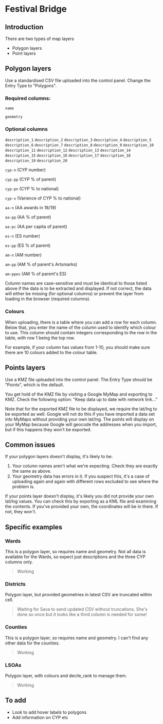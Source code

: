 # Festival Bridge

## Introduction
There are two types of map layers
- Polygon layers
- Point layers

## Polygon layers
Use a standardised CSV file uploaded into the control panel. Change the Entry Type to "Polygons".

### Required columns:
```name```

```geometry```

### Optional columns
```description_1```
```description_2```
```description_3```
```description_4```
```description_5```
```description_6```
```description_7```
```description_8```
```description_9```
```description_10```
```description_11```
```description_12```
```description_13```
```description_14```
```description_15```
```description_16```
```description_17```
```description_18```
```description_19```
```description_20```

```cyp-n``` (CYP number)

```cyp-pp``` (CYP % of parent)

```cyp-pn``` (CYP % to national)

```cyp-v``` (Varience of CYP % to national)

```aa-n``` (AA awards in 18/19)

```aa-pp``` (AA % of parent)

```aa-pc``` (AA per capita of parent)

```es-n``` (ES number)

```es-pp``` (ES % of parent)

```am-n``` (AM number)

```am-pp``` (AM % of parent's Artsmarks)

```am-ppes``` (AM % of parent's ES)


Column names are case-sensitive and must be identical to those listed above if the data is to be extracted and displayed. If not correct, the data will either be missing (for optional columns) or prevent the layer from loading in the browser (required columns).

### Colours
When uploading, there is a table where you can add a row for each column. Below that, you enter the name of the column used to identify which colour to use. This column should contain integers corresponding to the row in the table, with row 1 being the top row.

For example, if your column has values from 1-10, you should make sure there are 10 colours added to the colour table.

## Points layers
Use a KMZ file uploaded into the control panel. The Entry Type should be "Points", which is the default.

You get hold of the KMZ file by visiting a Google MyMap and exporting to KMZ. Check the following option: "Keep data up to date with network link..."

Note that for the exported KMZ file to be displayed, we require the lat/lng to be exported as well. Google will not do this if you have imported a data set into MyMaps without providing your own lat/lng. The points will display on your MyMap because Google will geocode the addresses when you import, but if this happens they won't be exported.

## Common issues
If your polygon layers doesn't display, it's likely to be:
1. Your column names aren't what we're expecting. Check they are exactly the same as above.
2. Your geometry data has errors in it. If you suspect this, it's a case of uploading again and again with different rows excluded to see where the problem is.

If your points layer doesn't display, it's likely you did not provide your own lat/lng values. You can check this by exporting as a KML file and examining the contents. If you've provided your own, the coordinates will be in there. If not, they won't.

## Specific examples
### Wards
This is a polygon layer, so requires name and geometry. Not all data is available for the Wards, so expect just descriptions and the three CYP columns only.

> Working

### Districts
Polygon layer, but provided geometries in latest CSV are truncated within cell.
> Waiting for Sava to send updated CSV without truncations. She's done so once but it looks like a third column is needed for some!

### Counties
This is a polygon layer, so requires name and geometry. I can't find any other data for the counties.

> Working

### LSOAs
Polygon layer, with colours and decile_rank to manage them.

> Working

## To add
- Look to add hover labels to polygons
- Add information on CYP etc
